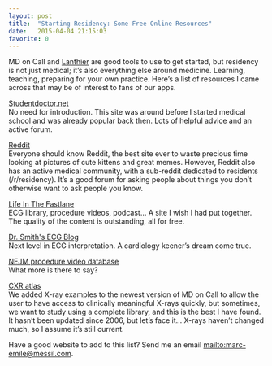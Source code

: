 ```yaml
---
layout: post
title:  "Starting Residency: Some Free Online Resources"
date:   2015-04-04 21:15:03
favorite: 0
---
```


MD on Call and [Lanthier](https://itunes.apple.com/ca/app/lanthier-practical-guide-to/id701664895?mt=8) are good tools to use to get started, but residency is not just medical; it’s also everything else around medicine. Learning, teaching, preparing for your own practice. Here’s a list of resources I came across that may be of interest to fans of our apps.<!--more-->

[Studentdoctor.net](http://www.studentdoctor.net/)  
No need for introduction. This site was around before I started medical school and was already popular back then. Lots of helpful advice and an active forum.

[Reddit](http://www.reddit.com/r/residency)  
Everyone should know Reddit, the best site ever to waste precious time looking at pictures of cute kittens and great memes. However, Reddit also has an active medical community, with a sub-reddit dedicated to residents  (/r/residency). It’s a good forum for asking people about things you don’t otherwise want to ask people you know.

[Life In The Fastlane](http://lifeinthefastlane.com/)  
ECG library, procedure videos, podcast… A site I wish I had put together. The quality of the content is outstanding, all for free.

[Dr. Smith's ECG Blog](http://hqmeded-ecg.blogspot.ca/)  
Next level in ECG interpretation. A cardiology keener’s dream come true.

[NEJM procedure video database](http://www.nejm.org/multimedia/medical-videos)  
What more is there to say?

[CXR atlas](http://www.meddean.luc.edu/lumen/meded/medicine/pulmonar/cxr/atlas/cxratlas_f.htm)  
We added X-ray examples to the newest version of MD on Call to allow the user to have access to clinically meaningful X-rays quickly, but sometimes, we want to study using a complete library, and this is the best I have found. It hasn’t been updated since 2006, but let’s face it… X-rays haven’t changed much, so I assume it’s still current.

Have a good website to add to this list? Send me an email <mailto:marc-emile@messil.com>.
